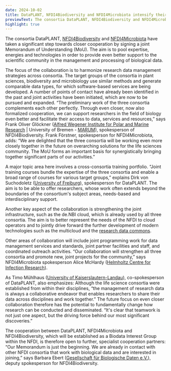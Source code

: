 ```yaml
---
date: 2024-10-02
title: DataPLANT, NFDI4Biodiversity and NFDI4Microbiota intensify their collaboration as Biodata Interest Group
previewText: The consortia DataPLANT, NFDI4Biodiversity and NFDI4Microbiota have taken a significant step towards closer cooperation by signing a joint Memorandum of Understanding (MoU). The aim is...
highlight: true
---
```


The consortia DataPLANT, [NFDI4Biodiversity](https://www.nfdi4biodiversity.org/en/) and [NFDI4Microbiota](https://nfdi4microbiota.de/) have taken a significant step towards closer cooperation by signing a joint Memorandum of Understanding (MoU). The aim is to pool expertise, energies and technologies in order to provide even better support to the scientific community in the management and processing of biological data.

The focus of the collaboration is to harmonize research data management strategies across consortia. The target groups of the consortia in plant sciences, biodiversity and microbiology use similar methods and generate comparable data types, for which software-based services are being developed. A number of points of contact have already been identified in the past and joint activities have been initiated, which are now to be pursued and expanded. “The preliminary work of the three consortia complements each other perfectly. Through even closer, now also formalized cooperation, we can support researchers in the field of biology even better and facilitate their access to data, services and resources,” says Frank Oliver Glöckner ([Alfred Wegener Institute for Polar and Marine Research](https://www.awi.de/en/) | University of Bremen - [MARUM](https://www.marum.de/en/index.html)), spokesperson of NFDI4Biodiversity. Frank Förstner, spokesperson for NFDI4Microbiota, adds: “We are delighted that the three consortia will be working even more closely together in the future on overarching solutions for the life sciences community. The MoU forms an important basis for synergistically bringing together significant parts of our activities.”

A major topic area here involves a cross-consortia training portfolio. “Joint training courses bundle the expertise of the three consortia and enable a broad range of courses for various target groups,” explains Dirk von Suchodoletz ([University of Freiburg](https://uni-freiburg.de/en/)), spokesperson for DataPLANT. The aim is to be able to offer researchers, whose work often extends beyond the boundaries of the consortium's subject areas, needs-based and interdisciplinary support.

Another key aspect of the collaboration is strengthening the joint infrastructure, such as the de.NBI cloud, which is already used by all three consortia. The aim is to better represent the needs of the NFDI to cloud operators and to jointly drive forward the further development of modern technologies such as the multicloud and the [research data commons](https://kb.gfbio.org/pages/viewpage.action?pageId=113904360).

Other areas of collaboration will include joint programming work for data management services and standards, joint partner facilities and staff, and coordinated outreach activities. “Our collaboration will strengthen all three consortia and promote new, joint projects for the community,” says NFDI4Microbiota spokesperson Alice McHardy ([Helmholtz Centre for Infection Research](https://www.helmholtz-hzi.de/en/)).

As Timo Mühlhaus ([University of Kaiserslautern-Landau](https://rptu.de/en/)), co-spokesperson of DataPLANT, also emphasizes: Although the life science consortia were established from within their disciplines, “the management of research data is always a collaborative endeavor that enables researchers to share their data across disciplines and work together.” The future focus on even closer collaboration therefore has the potential to fundamentally change how research can be conducted and disseminated. “It's clear that teamwork is not just one aspect, but the driving force behind our most significant discoveries.”

The cooperation between DataPLANT, NFDI4Microbiota and NFDI4Biodiversity, which will be established as a Biodata Interest Group within the NFDI, is therefore open to further, specialist cooperation partners: “Our Memorandum is just the beginning. We are already in contact with other NFDI consortia that work with biological data and are interested in joining,” says Barbara Ebert ([Gesellschaft für Biologische Daten e.V.](https://www.gfbio.org/gfbio_ev/)), deputy spokesperson for NFDI4Biodiversity.